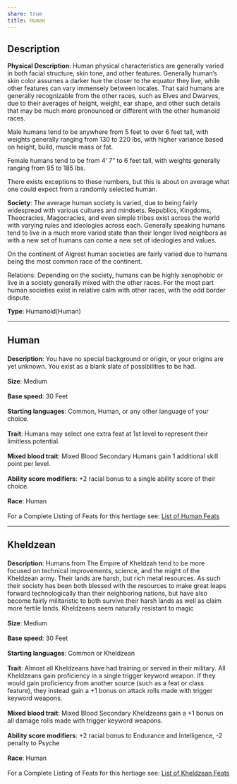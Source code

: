```yaml
---
share: true
title: Human
---
```


## Description

**Physical Description**: Human physical characteristics are generally varied in both facial structure, skin tone, and other features. Generally human’s skin color assumes a darker hue the closer to the equator they live, while other features can vary immensely between locales. That said humans are generally recognizable from the other races, such as Elves and Dwarves, due to their averages of height, weight, ear shape, and other such details that may be much more pronounced or different with the other humanoid races.

Male humans tend to be anywhere from 5 feet to over 6 feet tall, with weights generally ranging from 130 to 220 lbs, with higher variance based on height, build, muscle mass or fat.

Female humans tend to be from 4’ 7” to 6 feet tall, with weights generally ranging from 95 to 185 lbs.

There exists exceptions to these numbers, but this is about on average what one could expect from a randomly selected human.

**Society**: The average human society is varied, due to being fairly widespread with various cultures and mindsets. Republics, Kingdoms, Theocracies, Magocracies, and even simple tribes exist across the world with varying rules and ideologies across each. Generally speaking humans tend to live in a much more varied state than their longer lived neighbors as with a new set of humans can come a new set of ideologies and values.

On the continent of Algrest human societies are fairly varied due to humans being the most common race of the continent.

Relations: Depending on the society, humans can be highly xenophobic or live in a society generally mixed with the other races. For the most part human societies exist in relative calm with other races, with the odd border dispute.

**Type**: Humanoid(Human)

<span><span><hr></span></span><h2><span><p>Human</p></span></h2><p><span><p><b>Description</b>:    You have no special background or origin, or your origins are yet unknown. You exist as a blank slate of possibilities to be had.<br><br><b>Size</b>:    Medium<br><br><b>Base speed</b>:    30 Feet<br><br><b>Starting languages</b>:    Common, Human, or any other language of your choice.<br><br><b>Trait</b>:    Humans may select one extra feat at 1st level to represent their limitless potential.<br><br><b>Mixed blood trait</b>:    Mixed Blood Secondary Humans gain 1 additional skill point per level.<br><br><b>Ability score modifiers</b>:    +2 racial bonus to a single ability score of their choice.<br><br><b>Race</b>:    Human<br><br>For a Complete Listing of Feats for this hertiage see: <a data-tooltip-position="top" aria-label="List of Human Feats" data-href="List of Human Feats" href="List of Human Feats" class="internal-link" target="_blank" rel="noopener">List of Human Feats</a></p></span></p><span><span><hr></span></span><h2><span><p>Kheldzean</p></span></h2><p><span><p><b>Description</b>:    Humans from The Empire of Kheldzah tend to be more focused on technical improvements, science, and the might of the Kheldzean army. Their lands are harsh, but rich metal resources. As such their society has been both blessed with the resources to make great leaps forward technologically than their neighboring nations, but have also become fairly militaristic to both survive their harsh lands as well as claim more fertile lands. Kheldzeans seem naturally resistant to magic<br><br><b>Size</b>:    Medium<br><br><b>Base speed</b>:    30 Feet<br><br><b>Starting languages</b>:    Common or Kheldzean<br><br><b>Trait</b>:    Almost all Kheldzeans have had training or served in their military. All Kheldzeans gain proficiency in a single trigger keyword weapon. If they would gain proficiency from another source (such as a feat or class feature), they instead gain a +1 bonus on attack rolls made with trigger keyword weapons.<br><br><b>Mixed blood trait</b>:    Mixed Blood Secondary Kheldzeans gain a +1 bonus on all damage rolls made with trigger keyword weapons.<br><br><b>Ability score modifiers</b>:    +2 racial bonus to Endurance and Intelligence, -2 penalty to Psyche<br><br><b>Race</b>:    Human<br><br>For a Complete Listing of Feats for this hertiage see: <a data-tooltip-position="top" aria-label="List of Kheldzean Feats" data-href="List of Kheldzean Feats" href="List of Kheldzean Feats" class="internal-link" target="_blank" rel="noopener">List of Kheldzean Feats</a></p></span></p>